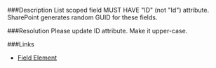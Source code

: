 ﻿<properties 
	pageTitle="RESP515105: Incorrect 'ID' attr name" 
    pageName="resp515105"
    parentPageId="xml"
/>

###Description
List scoped field MUST HAVE "ID" (not "Id") attribute. SharePoint generates random GUID for these fields.

###Resolution
Please update ID attribute. Make it upper-case.

###Links
- [Field Element](http://msdn.microsoft.com/en-us/library/office/aa979575.aspx)